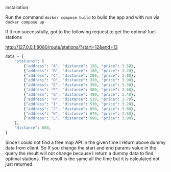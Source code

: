 
Installation 

Run the command `docker compose build` to build the app and with run via `docker compose up`

If It run successfully, got to the following request to get the optimal fuel stations

http://127.0.0.1:8080/route/stations/?start=12&end=13


```py
data = {
    "stations": [
        {"address": "A", "distance": 150, "price": 3.50},
        {"address": "B", "distance": 180, "price": 3.20},
        {"address": "C", "distance": 200, "price": 3.80},
        {"address": "D", "distance": 320, "price": 3.90},
        {"address": "E", "distance": 350, "price": 3.30},
        {"address": "F", "distance": 380, "price": 3.60},
        {"address": "G", "distance": 480, "price": 3.40},
        {"address": "H", "distance": 510, "price": 3.70},
        {"address": "I", "distance": 530, "price": 3.20},
        {"address": "J", "distance": 650, "price": 3.80},
        {"address": "K", "distance": 670, "price": 3.50},
        {"address": "L", "distance": 690, "price": 3.90},
    ],
    "distance": 800,
}
```

Since I could not find a free map API in the given time I return above dummy data from client.
So If you change the start and end params value in the query the result will not change because
I return a dummy data to find optimal stations. The result is the same all the time but it is calculated not just returned.
